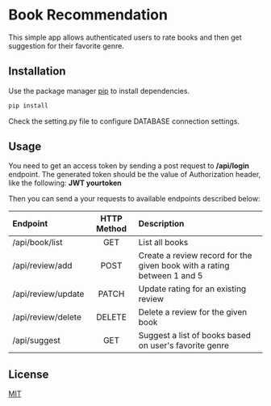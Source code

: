 # Book Recommendation

This simple app allows authenticated users to rate books and then get suggestion for their favorite genre.

## Installation

Use the package manager [pip](https://pip.pypa.io/en/stable/) to install dependencies.

```bash
pip install
```

Check the setting.py file to configure DATABASE connection settings.

## Usage

You need to get an access token by sending a post request to **/api/login** endpoint.
The generated token should be the value of Authorization header, like the following:
**JWT yourtoken**

Then you can send a your requests to available endpoints described below:

| Endpoint              | HTTP Method  | Description       |
| :-------------------  | :------:     | :---------------- |
| /api/book/list        |   GET        | List all books                                                          |
| /api/review/add       |   POST       | Create a review record for the given book with a rating between 1 and 5 |
| /api/review/update    |  PATCH       | Update rating for an existing review                                    |
| /api/review/delete    |  DELETE      | Delete a review for the given book                                      |
| /api/suggest          |  GET         | Suggest a list of books based on user's favorite genre                  |

## License

[MIT](https://choosealicense.com/licenses/mit/)
